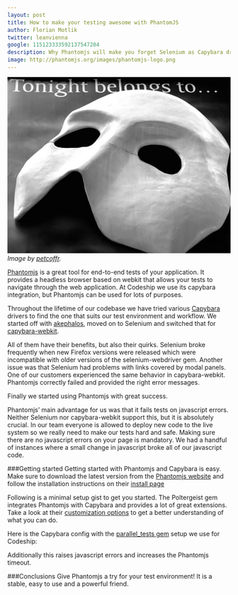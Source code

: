 ```yaml
---
layout: post
title: How to make your testing awesome with PhantomJS
author: Florian Motlik
twitter: leanvienna
google: 115123333592137547204
description: Why Phantomjs will make you forget Selenium as Capybara driver
image: http://phantomjs.org/images/phantomjs-logo.png
---
```

![Phantom](/images/phantomjs/phantom.jpg)
*Image by [petcoffr](http://www.flickr.com/photos/petcoffr/6050263571/sizes/l/in/photostream/).*

[Phantomjs](http://phantomjs.org) is a great tool for end-to-end tests of your application. It
provides a headless browser based on webkit that allows your tests to
navigate through the web application. At Codeship we use its capybara integration, but Phantomjs can be used
for lots of purposes.

Throughout the lifetime of our codebase we have tried various [Capybara](https://github.com/jnicklas/capybara)
drivers to find the one that suits our test environment and workflow.
We started off with [akephalos](https://github.com/bernerdschaefer/akephalos),
moved on to Selenium and switched
that for [capybara-webkit](https://github.com/thoughtbot/capybara-webkit).

All of them have their benefits, but also their quirks. Selenium broke frequently
when new Firefox versions were released which were incompatible with
older versions of the selenium-webdriver gem. Another issue was that
Selenium had problems with links covered by modal panels. One of our
customers experienced the same behavior in capybara-webkit.
Phantomjs correctly failed and provided the right error messages.

Finally we started using Phantomjs with great success.

Phantomjs’ main advantage for us was that it fails tests on javascript
errors. Neither Selenium nor
capybara-webkit support this, but it is absolutely crucial. In our team
everyone is allowed to deploy new code to the live system so we really
need to make our tests hard and safe. Making sure there are no
javascript errors on your page is mandatory. We had a
handful of instances where a small change in javascript broke all of
our javascript code.

###Getting started
Getting started with Phantomjs and Capybara is easy. Make
sure to download the latest version from the [Phantomjs
website](https://www.phantomjs.org) and follow the installation
instructions on their [install page](http://phantomjs.org/download.html)

Following is a minimal setup gist to get you started. The Poltergeist
gem integrates Phantomjs with Capybara and provides a lot of great extensions. Take a look at their
[customization options](https://github.com/jonleighton/poltergeist#customization) to
get a better understanding of what you can do.
<script src="https://gist.github.com/flomotlik/4757094.js"></script>

Here is the Capybara config with the [parallel_tests
gem](https://github.com/grosser/parallel_tests) setup we use for Codeship:
<script src="https://gist.github.com/flomotlik/4757186.js"></script>

Additionally this raises javascript errors and increases the
Phantomjs timeout.

###Conclusions
Give Phantomjs a try for your test environment! It is a stable, easy to
use and a powerful friend.
